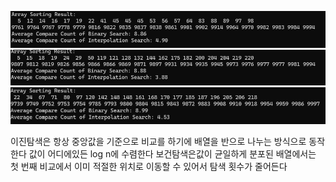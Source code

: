 ![](./try1.png)
![](./try2.png)
![](./try3.png)




이진탐색은 항상 중앙값을 기준으로 비교를 하기에 배열을 반으로 나누는 방식으로 동작한다 값이 어디에있든 log n에 수렴한다 
보건탐색은값이 균일하게 분포된 배열에서는 첫 번째 비교에서 이미 적절한 위치로 이동할 수 있어서 탐색 횟수가 줄어든다 
